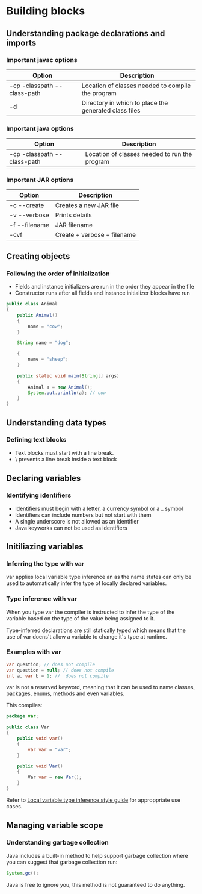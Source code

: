 # Building blocks

## Understanding package declarations and imports

### Important javac options

| Option | Description |
| - | - |
| -cp -classpath --class-path | Location of classes needed to compile the program |
| -d | Directory in which to place the generated class files |

### Important java options

| Option | Description |
| - | - |
| -cp -classpath --class-path | Location of classes needed to run the program |

### Important JAR options

| Option | Description |
| ------ | ----------- |
| -c --create | Creates a new JAR file|
| -v --verbose | Prints details |
| -f --filename | JAR filename |
| -cvf | Create + verbose + filename |

## Creating objects

### Following the order of initialization

- Fields and instance initializers are run in the order they appear in the file
- Constructor runs after all fields and instance initializer blocks have run

```java
public class Animal
{
    public Animal()
    {
        name = "cow";
    }

    String name = "dog";

    {
        name = "sheep";
    }

    public static void main(String[] args)
    {
        Animal a = new Animal();
        System.out.println(a); // cow
    }
}
```

## Understanding data types

### Defining text blocks

- Text blocks must start with a line break.
- \ prevents a line break inside a text block

## Declaring variables

### Identifying identifiers

- Identifiers must begin with a letter, a currency symbol or a _ symbol
- Identifiers can include numbers but not start with them
- A single underscore is not allowed as an identifier
- Java keyworks can not be used as identifiers

## Initiliazing variables

### Inferring the type with var

var applies local variable type inference an as the name states can only be used to automatically infer the type of locally declared variables.

### Type inference with var

When you type var the compiler is instructed to infer the type of the variable based on the type of the value being assigned to it.

Type-inferred declarations are still statically typed which means that the use of var doens't allow a variable to change it's type at runtime.

### Examples with var

```java
var question; // does not compile
var question = null; // does not compile
int a, var b = 1; //  does not compile
```

var is not a reserved keyword, meaning that it can be used to name classes, packages, enums, methods and even variables.

This compiles:

```java
package var;

public class Var
{
    public void var()
    {
        var var = "var";
    }

    public void Var()
    {
        Var var = new Var();
    }
}
```

Refer to [Local variable type inference style guide](https://openjdk.java.net/projects/amber/LVTIstyle.html) for approppriate use cases.

## Managing variable scope

### Understanding garbage collection

Java includes a built-in method to help support garbage collection where you can suggest that garbage collection run:

```java
System.gc();
```

Java is free to ignore you, this method is not guaranteed to do anything.

